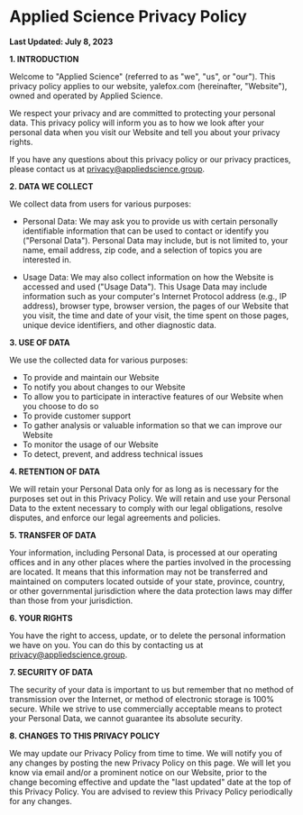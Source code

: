 # Applied Science Privacy Policy

**Last Updated: July 8, 2023**

**1. INTRODUCTION**

Welcome to "Applied Science" (referred to as "we", "us", or "our"). This privacy policy applies to our website, yalefox.com (hereinafter, "Website"), owned and operated by Applied Science.

We respect your privacy and are committed to protecting your personal data. This privacy policy will inform you as to how we look after your personal data when you visit our Website and tell you about your privacy rights.

If you have any questions about this privacy policy or our privacy practices, please contact us at privacy@appliedscience.group.

**2. DATA WE COLLECT**

We collect data from users for various purposes:

* Personal Data: We may ask you to provide us with certain personally identifiable information that can be used to contact or identify you ("Personal Data"). Personal Data may include, but is not limited to, your name, email address, zip code, and a selection of topics you are interested in.

* Usage Data: We may also collect information on how the Website is accessed and used ("Usage Data"). This Usage Data may include information such as your computer's Internet Protocol address (e.g., IP address), browser type, browser version, the pages of our Website that you visit, the time and date of your visit, the time spent on those pages, unique device identifiers, and other diagnostic data.

**3. USE OF DATA**

We use the collected data for various purposes:

* To provide and maintain our Website
* To notify you about changes to our Website
* To allow you to participate in interactive features of our Website when you choose to do so
* To provide customer support
* To gather analysis or valuable information so that we can improve our Website
* To monitor the usage of our Website
* To detect, prevent, and address technical issues

**4. RETENTION OF DATA**

We will retain your Personal Data only for as long as is necessary for the purposes set out in this Privacy Policy. We will retain and use your Personal Data to the extent necessary to comply with our legal obligations, resolve disputes, and enforce our legal agreements and policies.

**5. TRANSFER OF DATA**

Your information, including Personal Data, is processed at our operating offices and in any other places where the parties involved in the processing are located. It means that this information may not be transferred and maintained on computers located outside of your state, province, country, or other governmental jurisdiction where the data protection laws may differ than those from your jurisdiction. 

**6. YOUR RIGHTS**

You have the right to access, update, or to delete the personal information we have on you. You can do this by contacting us at privacy@appliedscience.group.

**7. SECURITY OF DATA**

The security of your data is important to us but remember that no method of transmission over the Internet, or method of electronic storage is 100% secure. While we strive to use commercially acceptable means to protect your Personal Data, we cannot guarantee its absolute security.

**8. CHANGES TO THIS PRIVACY POLICY**

We may update our Privacy Policy from time to time. We will notify you of any changes by posting the new Privacy Policy on this page. We will let you know via email and/or a prominent notice on our Website, prior to the change becoming effective and update the "last updated" date at the top of this Privacy Policy. You are advised to review this Privacy Policy periodically for any changes.
